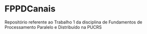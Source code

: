 # FPPDCanais
Repositório referente ao Trabalho 1 da disciplina de Fundamentos de Processamento Paralelo e Distribuído na PUCRS
